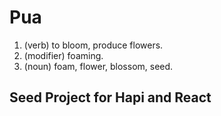# Pua

1.  (verb) to bloom, produce flowers.
2.  (modifier) foaming.
3.  (noun) foam, flower, blossom, seed.

## Seed Project for Hapi and React
